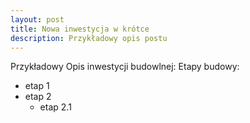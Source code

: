```yaml
---
layout: post
title: Nowa inwestycja w krótce
description: Przykładowy opis postu
---
```


Przykładowy Opis inwestycji budowlnej:
Etapy budowy:

* etap 1
* etap 2
  * etap 2.1
